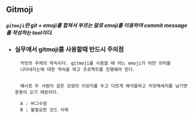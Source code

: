 ## Gitmoji 


##### `gitmoji`란 git + emoji를 합쳐서 부르는 말로 emoji를 이용하여 commit message를 작성하는 tool이다.

+ ### 실무에서 gitmoji를 사용할때 반드시 주의점

        커밋의 주제의 약속이다. gitmoji를 사용할 때 어느 emoji가 어떤 의미를 
        나타내지는에 대한 약속을 하고 프로젝트를 진행해야 한다.
        

        예시로 두 사람이 같은 모양의 이모지를 두고 다르게 해석을하고 커밋메세지를 남기면 혼동이 오기 때문이다.

        A : 버그수정
        B : 불필요한 코드 삭제

    



